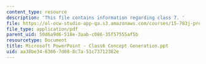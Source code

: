 ```yaml
---
content_type: resource
description: 'This file contains information regarding class 7. '
file: https://ol-ocw-studio-app-qa.s3.amazonaws.com/courses/15-783j-product-design-and-development-spring-2006/aa38be3463667d088c7a51c73712382e_clas7_cncpt_genr.pdf
file_type: application/pdf
parent_uid: 50d6a9d6-518e-3aab-c086-35f57555af5b
resourcetype: Document
title: Microsoft PowerPoint - Class6 Concept Generation.ppt
uid: aa38be34-6366-7d08-8c7a-51c73712382e
---
```


